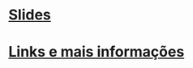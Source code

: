 
# [Slides](https://docs.google.com/presentation/d/1TRiagw4jt9AOI0UZ6enqYBAaXL_Y7uDcNH5Th2vXMWM/edit?usp=sharing)

# [Links e mais informações](http://halfeld.github.io/hangout/)
